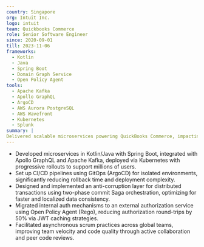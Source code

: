 ```yaml
---
country: Singapore
org: Intuit Inc.
logo: intuit
team: Quickbooks Commerce
role: Senior Software Engineer
since: 2020-09-01
till: 2023-11-06
frameworks:
  - Kotlin
  - Java
  - Spring Boot
  - Domain Graph Service
  - Open Policy Agent
tools: 
  - Apache Kafka
  - Apollo GraphQL
  - ArgoCD
  - AWS Aurora PostgreSQL
  - AWS Wavefront
  - Kubernetes
  - Splunk
summary: |
Delivered scalable microservices powering QuickBooks Commerce, impacting millions of customers globally. Focused on resilient distributed systems, event-driven architecture, and fine-grained authorization using Rego policies. Played a key role in CI/CD automation, progressive rollouts, and improving engineering velocity across time zones.
---
```


- Developed microservices in Kotlin/Java with Spring Boot, integrated with Apollo GraphQL and Apache Kafka, deployed via Kubernetes with progressive rollouts to support millions of users.
- Set up CI/CD pipelines using GitOps (ArgoCD) for isolated environments, significantly reducing rollback time and deployment complexity.
- Designed and implemented an anti-corruption layer for distributed transactions using two-phase commit Saga orchestration, optimizing for faster and localized data consistency.
- Migrated internal auth mechanisms to an external authorization service using Open Policy Agent (Rego), reducing authorization round-trips by 50% via JWT caching strategies.
- Facilitated asynchronous scrum practices across global teams, improving team velocity and code quality through active collaboration and peer code reviews.
